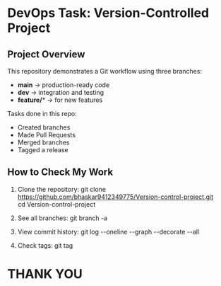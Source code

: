 # DevOps Task: Version-Controlled Project

## Project Overview
This repository demonstrates a Git workflow using three branches:
- **main** → production-ready code
- **dev** → integration and testing
- **feature/*** → for new features

Tasks done in this repo:
- Created branches
- Made Pull Requests
- Merged branches
- Tagged a release

## How to Check My Work
1. Clone the repository: 
    git clone https://github.com/bhaskar9412349775/Version-control-project.git  
    cd Version-control-project  

2. See all branches: 
    git branch -a  

3. View commit history: 
    git log --oneline --graph --decorate --all  

4. Check tags: 
    git tag

# THANK YOU
